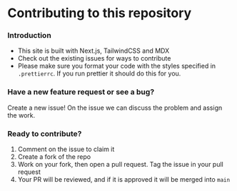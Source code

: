 # Contributing to this repository

### Introduction

- This site is built with Next.js, TailwindCSS and MDX
- Check out the existing issues for ways to contribute
- Please make sure you format your code with the styles specified in `.prettierrc`. If you run prettier it should do this for you.

### Have a new feature request or see a bug?

Create a new issue! On the issue we can discuss the problem and assign the work.

### Ready to contribute?

1. Comment on the issue to claim it
2. Create a fork of the repo
3. Work on your fork, then open a pull request. Tag the issue in your pull request
4. Your PR will be reviewed, and if it is approved it will be merged into `main`
